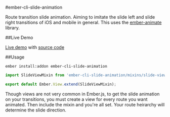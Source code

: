 #ember-cli-slide-animation

Route transition slide animation. Aiming to imitate the slide left and slide right transitions of iOS and mobile in general. This uses the [ember-animate](https://github.com/gigafied/ember-animate) library.

##Live Demo

[Live demo](http://ember-cli-slide-animation.herokuapp.com/) with [source code](https://github.com/kellyselden/ember-cli-slide-animation-demo)

##Usage

`ember install:addon ember-cli-slide-animation`
```javascript
import SlideViewMixin from 'ember-cli-slide-animation/mixins/slide-view';

export default Ember.View.extend(SlideViewMixin);
```

Though views are not very common in Ember.js, to get the slide animation on your transitions, you must create a view for every route you want animated. Then include the mixin and you're all set. Your route heirarchy will determine the slide direction.
